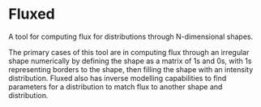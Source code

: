 # Fluxed
 A tool for computing flux for distributions through N-dimensional shapes.

 The primary cases of this tool are in computing flux through an irregular shape numerically by defining the shape as a matrix of 1s and 0s, with 1s representing borders to the shape, then filling the shape with an intensity distribution. Fluxed also has inverse modelling capabilities to find parameters for a distribution to match flux to another shape and distribution.
